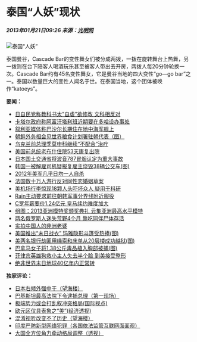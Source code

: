 # 泰国“人妖”现状

##### 2013年01月21日09:26 来源：[光明网](http://www.gmw.cn/)

![泰国“人妖”](http://www.people.com.cn/mediafile/pic/20130121/51/16682492309935374863.jpg)

泰国曼谷，Cascade Bar的变性舞女们被分成两拨，一拨在旋转舞台上热舞，另一拨则在台下陪客人喝酒玩乐甚至被客人带出去开房，两拨人每20分钟轮换一次。Cascade Bar约有45名变性舞女，它是曼谷当地的四大变性“go—go bar”之一。泰国以数量巨大的变性人闻名于世。在泰国当地，这个团体被唤作“katoeys”。

**要闻：**

- [日自民党称教科书太"自虐"欲修改 文科相反对](http://world.people.com.cn/n/2013/0116/c1002-20221930.html)
- [卡塔尔政府称阿富汗塔利班近期要在多哈设办事处](http://world.people.com.cn/n/2013/0116/c1002-20216424.html)
- [叙利亚媒体称巴沙尔长期住在地中海军舰上](http://world.people.com.cn/n/2013/0116/c1002-20219628.html)
- [朝鲜外务相会见世界粮食计划署驻朝代表（图）](http://world.people.com.cn/n/2013/0116/c1002-20223280.html)
- [乌克兰前总理季莫申科继续“不配合”治疗](http://world.people.com.cn/n/2013/0116/c1002-20223207.html)
- [美国前总统老布什住院53天康复出院](http://world.people.com.cn/n/2013/0115/c1002-20206259.html)
- [日本国土交通省将波音787冒烟认定为重大事故](http://world.people.com.cn/n/2013/0116/c1002-20223776.html)
- [韩国一被解雇司机疑报复雇主烧毁38辆公交车(图)](http://world.people.com.cn/n/2013/0116/c1002-20222472.html)
- [2012年美军几乎日均一人自杀](http://world.people.com.cn/n/2013/0116/c1002-20218586.html)
- [法国数十万人游行反对同性恋婚姻草案](http://world.people.com.cn/n/2013/0114/c1002-20190847.html)
- [美机场行李惊现18颗人头吓坏众人 疑用于科研](http://world.people.com.cn/n/2013/0116/c1002-20220974.html)
- [Rain主动要求前往朝韩军事分界线附近服役](http://world.people.com.cn/n/2013/0115/c1002-20210456.html)
- [C罗年薪要价1.24亿元 皇马续约难度加大](http://world.people.com.cn/n/2013/0116/c1002-20222871.html)
- [组图：2013亚洲模特奖颁奖典礼 云集亚洲最高水平模特](http://world.people.com.cn/n/2013/0116/c1002-20223726.html)
- [两名俄罗斯人迷失荒野4个月 靠吃同伴尸体存活](http://world.people.com.cn/n/2012/1218/c157278-19933840.html)
- [实拍中国人的非洲老婆](http://world.people.com.cn/n/2012/1208/c157278-19833113.html)
- [美国推出“末日战衣” 玛雅隐形斗篷受热捧(图)](http://world.people.com.cn/n/2012/1220/c157278-19959147.html)
- [美两名银行劫匪用绳索和床单从20层楼成功越狱(图)](http://world.people.com.cn/n/2012/1219/c157278-19944215.html)
- [巴拿马女子将1.38公斤毒品植入胸部被捕(图)](http://world.people.com.cn/n/2012/1213/c157278-19889712.html)
- [菲律宾英雄狗救小主人失去半个脸 到美接受整形](http://world.people.com.cn/n/2012/1226/c157278-20016969.html)
- [绝非世界末日地球40亿年内正常转](http://world.people.com.cn/n/2012/1218/c157278-19927160.html)

**独家评论：**

- [日本右倾外强中干（望海楼）](http://world.people.com.cn/n/2013/0116/c1002-20212493.html)
- [巴基斯坦最高法院下令逮捕总理（第一现场）](http://world.people.com.cn/n/2013/0116/c1002-20212728.html)
- [极端势力或会打乱叙冲突格局(国际视点)](http://world.people.com.cn/n/2013/0116/c57507-20217612.html)
- [欧元区仅具表象之“美”(经济透视)](http://world.people.com.cn/n/2013/0116/c57507-20217629.html)
- [混淆视听改变不了历史（望海楼）](http://world.people.com.cn/n/2013/0105/c1002-20089702.html)
- [印度严防新型网络犯罪（各国依法监管互联网面面观）](http://world.people.com.cn/n/2013/0105/c57507-20092120.html)
- [大国全方位角力牵动格局调整（透视）](http://world.people.com.cn/n/2012/1226/c1002-20014759.html)